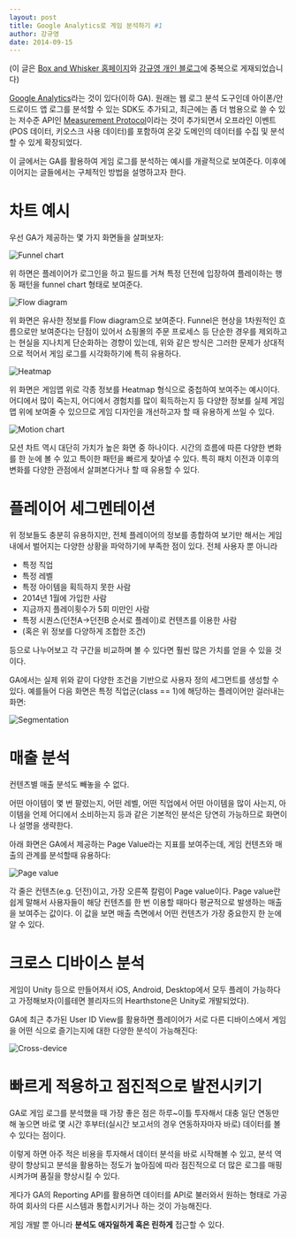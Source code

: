 ```yaml
---
layout: post
title: Google Analytics로 게임 분석하기 #1
author: 강규영
date: 2014-09-15
---
```

(이 글은 [Box and Whisker 홈페이지](http://www.boxnwhis.kr/)와 [강규영 개인 블로그](http://www.ecogwiki.com/sp.posts)에 중복으로 게재되었습니다)

[Google Analytics](http://www.google.com/analytics/)라는 것이 있다(이하 GA). 원래는 웹 로그 분석 도구인데 아이폰/안드로이드 앱 로그를 분석할 수 있는 SDK도 추가되고, 최근에는 좀 더 범용으로 쓸 수 있는 저수준 API인 [Measurement Protocol](https://developers.google.com/analytics/devguides/collection/protocol/v1/)이라는 것이 추가되면서 오프라인 이벤트(POS 데이터, 키오스크 사용 데이터)를 포함하여 온갖 도메인의 데이터를 수집 및 분석할 수 있게 확장되었다.

이 글에서는 GA를 활용하여 게임 로그를 분석하는 예시를 개괄적으로 보여준다. 이후에 이어지는 글들에서는 구체적인 방법을 설명하고자 한다.


# 차트 예시

우선 GA가 제공하는 몇 가지 화면들을 살펴보자:

![Funnel chart](/img/posts/2014-09-15-analyze_game_using_ga_1/funnel.png)

위 하면은 플레이어가 로그인을 하고 필드를 거쳐 특정 던전에 입장하여 플레이하는 행동 패턴을 funnel chart 형태로 보여준다.

![Flow diagram](/img/posts/2014-09-15-analyze_game_using_ga_1/flow_diagram.png)

위 화면은 유사한 정보를 Flow diagram으로 보여준다. Funnel은 현상을 1차원적인 흐름으로만 보여준다는 단점이 있어서 쇼핑몰의 주문 프로세스 등 단순한 경우를 제외하고는 현실을 지나치게 단순화하는 경향이 있는데, 위와 같은 방식은 그러한 문제가 상대적으로 적어서 게임 로그를 시각화하기에 특히 유용하다.

![Heatmap](/img/posts/2014-09-15-analyze_game_using_ga_1/heatmap.png)

위 화면은 게임맵 위로 각종 정보를 Heatmap 형식으로 중첩하여 보여주는 예시이다. 어디에서 많이 죽는지, 어디에서 경험치를 많이 획득하는지 등 다양한 정보를 실제 게임맵 위에 보여줄 수 있으므로 게임 디자인을 개선하고자 할 때 유용하게 쓰일 수 있다.

![Motion chart](/img/posts/2014-09-15-analyze_game_using_ga_1/motion_chart.png)

모션 차트 역시 대단히 가치가 높은 화면 중 하나이다. 시간의 흐름에 따른 다양한 변화를 한 눈에 볼 수 있고 특이한 패턴을 빠르게 찾아낼 수 있다. 특히 패치 이전과 이후의 변화를 다양한 관점에서 살펴본다거나 할 때 유용할 수 있다.


# 플레이어 세그멘테이션

위 정보들도 충분히 유용하지만, 전체 플레이어의 정보를 종합하여 보기만 해서는 게임 내에서 벌어지는 다양한 상황을 파악하기에 부족한 점이 있다. 전체 사용자 뿐 아니라

*   특정 직업
*   특정 레벨
*   특정 아이템을 획득하지 못한 사람
*   2014년 1월에 가입한 사람
*   지금까지 플레이횟수가 5회 미만인 사람
*   특정 시퀀스(던전A->던전B 순서로 플레이)로 컨텐츠를 이용한 사람
*   (혹은 위 정보를 다양하게 조합한 조건)

등으로 나누어보고 각 구간을 비교하며 볼 수 있다면 훨씬 많은 가치를 얻을 수 있을 것이다.

GA에서는 실제 위와 같이 다양한 조건을 기반으로 사용자 정의 세그먼트를 생성할 수 있다. 예를들어 다음 화면은 특정 직업군(class == 1)에 해당하는 플레이어만 걸러내는 화면:

![Segmentation](/img/posts/2014-09-15-analyze_game_using_ga_1/segmentation.png)


# 매출 분석

컨텐츠별 매출 분석도 빼놓을 수 없다.

어떤 아이템이 몇 번 팔렸는지, 어떤 레벨, 어떤 직업에서 어떤 아이템을 많이 사는지, 아이템을 언제 어디에서 소비하는지 등과 같은 기본적인 분석은 당연히 가능하므로 화면이나 설명을 생략한다.

아래 화면은 GA에서 제공하는 Page Value라는 지표를 보여주는데, 게임 컨텐츠와 매출의 관계를 분석할때 유용하다:

![Page value](/img/posts/2014-09-15-analyze_game_using_ga_1/page_value.png)

각 줄은 컨텐츠(e.g. 던전)이고, 가장 오른쪽 칼럼이 Page value이다. Page value란 쉽게 말해서 사용자들이 해당 컨텐츠를 한 번 이용할 때마다 평균적으로 발생하는 매출을 보여주는 값이다. 이 값을 보면 매출 측면에서 어떤 컨텐츠가 가장 중요한지 한 눈에 알 수 있다.


# 크로스 디바이스 분석

게임이 Unity 등으로 만들어져서 iOS, Android, Desktop에서 모두 플레이 가능하다고 가정해보자(이를테면 블리자드의 Hearthstone은 Unity로 개발되었다).

GA에 최근 추가된 User ID View를 활용하면 플레이어가 서로 다른 디바이스에서 게임을 어떤 식으로 즐기는지에 대한 다양한 분석이 가능해진다:

![Cross-device](/img/posts/2014-09-15-analyze_game_using_ga_1/cross-device.png)


# 빠르게 적용하고 점진적으로 발전시키기

GA로 게임 로그를 분석했을 때 가장 좋은 점은 하루~이틀 투자해서 대충 일단 연동만 해 놓으면 바로 몇 시간 후부터(실시간 보고서의 경우 연동하자마자 바로) 데이터를 볼 수 있다는 점이다.

이렇게 하면 아주 적은 비용을 투자해서 데이터 분석을 바로 시작해볼 수 있고, 분석 역량이 향상되고 분석을 활용하는 정도가 높아짐에 따라 점진적으로 더 많은 로그를 매핑시켜가며 품질을 향상시킬 수 있다.

게다가 GA의 Reporting API를 활용하면 데이터를 API로 불러와서 원하는 형태로 가공하여 회사의 다른 시스템과 통합시키거나 하는 것이 가능해진다.

게임 개발 뿐 아니라 **분석도 애자일하게 혹은 린하게** 접근할 수 있다.
